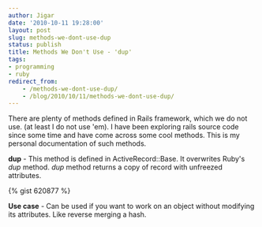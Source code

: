 ```yaml
---
author: Jigar
date: '2010-10-11 19:28:00'
layout: post
slug: methods-we-dont-use-dup
status: publish
title: Methods We Don't Use - 'dup'
tags:
- programming
- ruby
redirect_from:
    - /methods-we-dont-use-dup/
    - /blog/2010/10/11/methods-we-dont-use-dup/
---
```


There are plenty of methods defined in Rails framework, which we do
not use. (at least I do not use 'em). I have been exploring rails
source code since some time and have come across some cool methods.
This is my personal documentation of such methods.

**dup** - This method is defined in ActiveRecord::Base. It
overwrites Ruby's *dup* method. *dup* method returns a copy of
record with unfreezed attributes.

{% gist 620877 %}

**Use case** - Can be used if you want to work on an object without
modifying its attributes. Like reverse merging a hash.



